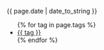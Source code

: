 <div class="meta_wrapper">
<p class="postdate">{{ page.date | date_to_string }}</p>
<ul class="tag_list_in_post">{% for tag in page.tags %}
  <li class="tag_list_item"><a class="tag_list_link" href="/tag/{{ tag }}">{{ tag }}</a></li>
  {% endfor %}
</ul>
</div>
